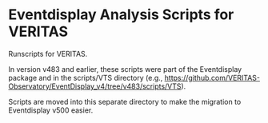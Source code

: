 # Eventdisplay Analysis Scripts for VERITAS

Runscripts for VERITAS.

In version v483 and earlier, these scripts were part of the Eventdisplay package and in the scripts/VTS directory (e.g., https://github.com/VERITAS-Observatory/EventDisplay_v4/tree/v483/scripts/VTS).

Scripts are moved into this separate directory to make the migration to Eventdisplay v500 easier.
